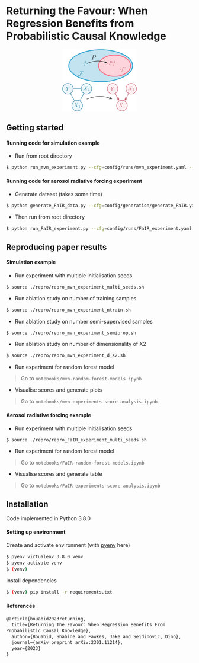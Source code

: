 # Returning the Favour: When Regression Benefits from Probabilistic Causal Knowledge


<p align="center">
  <img width="40%" src="docs/img/figure1.png"/>
</p>


## Getting started

#### Running code for simulation example
- Run from root directory
```bash
$ python run_mvn_experiment.py --cfg=config/runs/mvn_experiment.yaml --o=path/to/output/directory
```

#### Running code for aerosol radiative forcing experiment
- Generate dataset (takes some time)
```bash
$ python generate_FaIR_data.py --cfg=config/generation/generate_FaIR.yaml --o=data/FaIR/ --val
```

- Then run from root directory
```bash
$ python run_FaIR_experiment.py --cfg=config/runs/FaIR_experiment.yaml --o=path/to/output/directory
```


## Reproducing paper results

#### Simulation example

- Run experiment with multiple initialisation seeds
```bash
$ source ./repro/repro_mvn_experiment_multi_seeds.sh
```

- Run ablation study on number of training samples
```bash
$ source ./repro/repro_mvn_experiment_ntrain.sh
```

- Run ablation study on number semi-supervised samples
```bash
$ source ./repro/repro_mvn_experiment_semiprop.sh
```

- Run ablation study on number of dimensionality of X2
```bash
$ source ./repro/repro_mvn_experiment_d_X2.sh
```

- Run experiment for random forest model
> Go to `notebooks/mvn-random-forest-models.ipynb`


- Visualise scores and generate plots
> Go to `notebooks/mvn-experiments-score-analysis.ipynb`


#### Aerosol radiative forcing example

- Run experiment with multiple initialisation seeds
```bash
$ source ./repro/repro_FaIR_experiment_multi_seeds.sh
```

- Run experiment for random forest model
> Go to `notebooks/FaIR-random-forest-models.ipynb`


- Visualise scores and generate table
> Go to `notebooks/FaIR-experiments-score-analysis.ipynb`






## Installation

Code implemented in Python 3.8.0

#### Setting up environment

Create and activate environment (with [pyenv](https://www.devopsroles.com/install-pyenv/) here)
```bash
$ pyenv virtualenv 3.8.0 venv
$ pyenv activate venv
$ (venv)
```

Install dependencies
```bash
$ (venv) pip install -r requirements.txt
```

#### References
```
@article{bouabid2023returning,
  title={Returning The Favour: When Regression Benefits From Probabilistic Causal Knowledge},
  author={Bouabid, Shahine and Fawkes, Jake and Sejdinovic, Dino},
  journal={arXiv preprint arXiv:2301.11214},
  year={2023}
}
```
